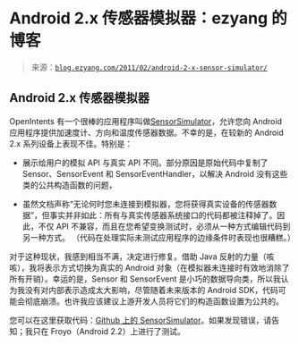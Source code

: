 <!--yml

类别：未分类

日期：2024 年 07 月 01 日 18:17:59

-->

# Android 2.x 传感器模拟器：ezyang 的博客

> 来源：[`blog.ezyang.com/2011/02/android-2-x-sensor-simulator/`](http://blog.ezyang.com/2011/02/android-2-x-sensor-simulator/)

## Android 2.x 传感器模拟器

OpenIntents 有一个很棒的应用程序叫做[SensorSimulator](http://code.google.com/p/openintents/wiki/SensorSimulator)，允许您向 Android 应用程序提供加速度计、方向和温度传感器数据。不幸的是，在较新的 Android 2.x 系列设备上表现不佳。特别是：

+   展示给用户的模拟 API 与真实 API 不同。部分原因是原始代码中复制了 Sensor、SensorEvent 和 SensorEventHandler，以解决 Android 没有这些类的公共构造函数的问题，

+   虽然文档声称“无论何时您未连接到模拟器，您将获得真实设备的传感器数据”，但事实并非如此：所有与真实传感器系统接口的代码都被注释掉了。因此，不仅 API 不兼容，而且在您希望变换测试时，必须从一种方式编辑代码到另一种方式。 （代码在处理实际未测试应用程序的边缘条件时表现也很糟糕。）

对于这种现状，我感到相当不满，决定进行修复。借助 Java 反射的力量（咳咳），我将表示方式切换为真实的 Android 对象（在模拟器未连接时有效地消除了所有开销）。幸运的是，Sensor 和 SensorEvent 是小巧的数据导向类，所以我认为我没有对内部表示造成太大影响，尽管随着未来版本的 Android SDK，代码可能会彻底崩溃。也许我应该建议上游开发人员将它们的构造函数设置为公共的。

您可以在这里获取代码：[Github 上的 SensorSimulator](https://github.com/ezyang/SensorSimulator)。如果发现错误，请告知；我只在 Froyo（Android 2.2）上进行了测试。
